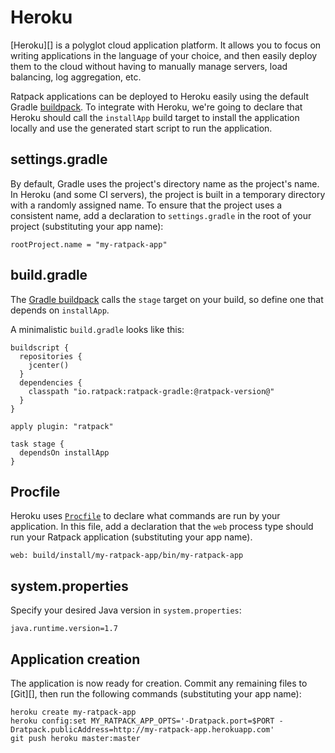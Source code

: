 # Heroku

[Heroku][] is a polyglot cloud application platform.
It allows you to focus on writing applications in the language of your choice, and then easily deploy them to the cloud without having to manually manage servers, load balancing, log aggregation, etc.

Ratpack applications can be deployed to Heroku easily using the default Gradle [buildpack](https://devcenter.heroku.com/articles/buildpacks).
To integrate with Heroku, we're going to declare that Heroku should call the `installApp` build target to install the application locally and use the generated start script to run the application.

## settings.gradle

By default, Gradle uses the project's directory name as the project's name.
In Heroku (and some CI servers), the project is built in a temporary directory with a randomly assigned name.
To ensure that the project uses a consistent name, add a declaration to `settings.gradle` in the root of your project (substituting your app name):

```language-groovy
rootProject.name = "my-ratpack-app"
```

## build.gradle

The [Gradle buildpack](https://github.com/heroku/heroku-buildpack-gradle) calls the `stage` target on your build, so define one that depends on `installApp`.

A minimalistic `build.gradle` looks like this:

```language-groovy gradle
buildscript {
  repositories {
    jcenter()
  }
  dependencies {
    classpath "io.ratpack:ratpack-gradle:@ratpack-version@"
  }
}

apply plugin: "ratpack"

task stage {
  dependsOn installApp
}
```

## Procfile

Heroku uses [`Procfile`](https://devcenter.heroku.com/articles/procfile) to declare what commands are run by your application.
In this file, add a declaration that the `web` process type should run your Ratpack application (substituting your app name).

```language-bash
web: build/install/my-ratpack-app/bin/my-ratpack-app
```

## system.properties

Specify your desired Java version in `system.properties`:

```language-java
java.runtime.version=1.7
```

## Application creation

The application is now ready for creation.
Commit any remaining files to [Git][], then run the following commands (substituting your app name):

```language-bash
heroku create my-ratpack-app
heroku config:set MY_RATPACK_APP_OPTS='-Dratpack.port=$PORT -Dratpack.publicAddress=http://my-ratpack-app.herokuapp.com'
git push heroku master:master
```
